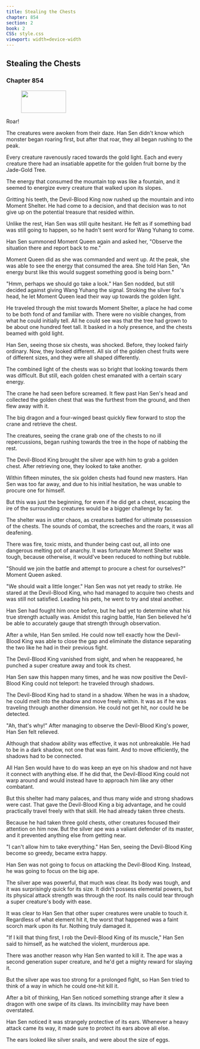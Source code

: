 ```yaml
---
title: Stealing the Chests
chapter: 854
section: 2
book: 2
CSS: style.css
viewport: width=device-width
---
```


## Stealing the Chests

### Chapter 854

<figure>
	<img src="../Images/gem.gif" alt="" id="gem" width="120" height="60" />
</figure>

Roar!

The creatures were awoken from their daze. Han Sen didn't know which monster began roaring first, but after that roar, they all began rushing to the peak.

Every creature ravenously raced towards the gold light. Each and every creature there had an insatiable appetite for the golden fruit borne by the Jade-Gold Tree.

The energy that consumed the mountain top was like a fountain, and it seemed to energize every creature that walked upon its slopes.

Gritting his teeth, the Devil-Blood King now rushed up the mountain and into Moment Shelter. He had come to a decision, and that decision was to not give up on the potential treasure that resided within.

Unlike the rest, Han Sen was still quite hesitant. He felt as if something bad was still going to happen, so he hadn't sent word for Wang Yuhang to come.

Han Sen summoned Moment Queen again and asked her, "Observe the situation there and report back to me."

Moment Queen did as she was commanded and went up. At the peak, she was able to see the energy that consumed the area. She told Han Sen, "An energy burst like this would suggest something good is being born."

"Hmm, perhaps we should go take a look." Han Sen nodded, but still decided against giving Wang Yuhang the signal. Stroking the silver fox's head, he let Moment Queen lead their way up towards the golden light.

He traveled through the mist towards Moment Shelter, a place he had come to be both fond of and familiar with. There were no visible changes, from what he could initially tell. All he could see was that the tree had grown to be about one hundred feet tall. It basked in a holy presence, and the chests beamed with gold light.

Han Sen, seeing those six chests, was shocked. Before, they looked fairly ordinary. Now, they looked different. All six of the golden chest fruits were of different sizes, and they were all shaped differently.

The combined light of the chests was so bright that looking towards them was difficult. But still, each golden chest emanated with a certain scary energy.

The crane he had seen before screamed. It flew past Han Sen's head and collected the golden chest that was the furthest from the ground, and then flew away with it.

The big dragon and a four-winged beast quickly flew forward to stop the crane and retrieve the chest.

The creatures, seeing the crane grab one of the chests to no ill repercussions, began rushing towards the tree in the hope of nabbing the rest.

The Devil-Blood King brought the silver ape with him to grab a golden chest. After retrieving one, they looked to take another.

Within fifteen minutes, the six golden chests had found new masters. Han Sen was too far away, and due to his initial hesitation, he was unable to procure one for himself.

But this was just the beginning, for even if he did get a chest, escaping the ire of the surrounding creatures would be a bigger challenge by far.

The shelter was in utter chaos, as creatures battled for ultimate possession of the chests. The sounds of combat, the screeches and the roars, it was all deafening.

There was fire, toxic mists, and thunder being cast out, all into one dangerous melting pot of anarchy. It was fortunate Moment Shelter was tough, because otherwise, it would've been reduced to nothing but rubble.

"Should we join the battle and attempt to procure a chest for ourselves?" Moment Queen asked.

"We should wait a little longer." Han Sen was not yet ready to strike. He stared at the Devil-Blood King, who had managed to acquire two chests and was still not satisfied. Leading his pets, he went to try and steal another.

Han Sen had fought him once before, but he had yet to determine what his true strength actually was. Amidst this raging battle, Han Sen believed he'd be able to accurately gauge that strength through observation.

After a while, Han Sen smiled. He could now tell exactly how the Devil-Blood King was able to close the gap and eliminate the distance separating the two like he had in their previous fight.

The Devil-Blood King vanished from sight, and when he reappeared, he punched a super creature away and took its chest.

Han Sen saw this happen many times, and he was now positive the Devil-Blood King could not teleport: he traveled through shadows.

The Devil-Blood King had to stand in a shadow. When he was in a shadow, he could melt into the shadow and move freely within. It was as if he was traveling through another dimension. He could not get hit, nor could he be detected.

"Ah, that's why!" After managing to observe the Devil-Blood King's power, Han Sen felt relieved.

Although that shadow ability was effective, it was not unbreakable. He had to be in a dark shadow, not one that was faint. And to move efficiently, the shadows had to be connected.

All Han Sen would have to do was keep an eye on his shadow and not have it connect with anything else. If he did that, the Devil-Blood King could not warp around and would instead have to approach him like any other combatant.

But this shelter had many palaces, and thus many wide and strong shadows were cast. That gave the Devil-Blood King a big advantage, and he could practically travel freely with that skill. He had already taken three chests.

Because he had taken three gold chests, other creatures focused their attention on him now. But the silver ape was a valiant defender of its master, and it prevented anything else from getting near.

"I can't allow him to take everything." Han Sen, seeing the Devil-Blood King become so greedy, became extra happy.

Han Sen was not going to focus on attacking the Devil-Blood King. Instead, he was going to focus on the big ape.

The silver ape was powerful, that much was clear. Its body was tough, and it was surprisingly quick for its size. It didn't possess elemental powers, but its physical attack strength was through the roof. Its nails could tear through a super creature's body with ease.

It was clear to Han Sen that other super creatures were unable to touch it. Regardless of what element hit it, the worst that happened was a faint scorch mark upon its fur. Nothing truly damaged it.

"If I kill that thing first, I rob the Devil-Blood King of its muscle," Han Sen said to himself, as he watched the violent, murderous ape.

There was another reason why Han Sen wanted to kill it. The ape was a second generation super creature, and he'd get a mighty reward for slaying it.

But the silver ape was too strong for a prolonged fight, so Han Sen tried to think of a way in which he could one-hit kill it.

After a bit of thinking, Han Sen noticed something strange after it slew a dragon with one swipe of its claws. Its invincibility may have been overstated.

Han Sen noticed it was strangely protective of its ears. Whenever a heavy attack came its way, it made sure to protect its ears above all else.

The ears looked like silver snails, and were about the size of eggs.